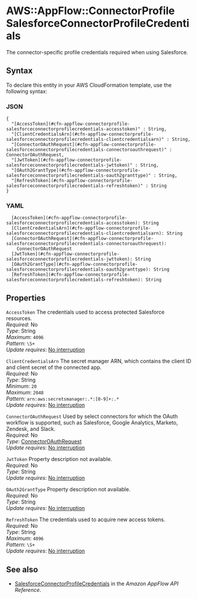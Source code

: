 # AWS::AppFlow::ConnectorProfile SalesforceConnectorProfileCredentials<a name="aws-properties-appflow-connectorprofile-salesforceconnectorprofilecredentials"></a>

 The connector\-specific profile credentials required when using Salesforce\. 

## Syntax<a name="aws-properties-appflow-connectorprofile-salesforceconnectorprofilecredentials-syntax"></a>

To declare this entity in your AWS CloudFormation template, use the following syntax:

### JSON<a name="aws-properties-appflow-connectorprofile-salesforceconnectorprofilecredentials-syntax.json"></a>

```
{
  "[AccessToken](#cfn-appflow-connectorprofile-salesforceconnectorprofilecredentials-accesstoken)" : String,
  "[ClientCredentialsArn](#cfn-appflow-connectorprofile-salesforceconnectorprofilecredentials-clientcredentialsarn)" : String,
  "[ConnectorOAuthRequest](#cfn-appflow-connectorprofile-salesforceconnectorprofilecredentials-connectoroauthrequest)" : ConnectorOAuthRequest,
  "[JwtToken](#cfn-appflow-connectorprofile-salesforceconnectorprofilecredentials-jwttoken)" : String,
  "[OAuth2GrantType](#cfn-appflow-connectorprofile-salesforceconnectorprofilecredentials-oauth2granttype)" : String,
  "[RefreshToken](#cfn-appflow-connectorprofile-salesforceconnectorprofilecredentials-refreshtoken)" : String
}
```

### YAML<a name="aws-properties-appflow-connectorprofile-salesforceconnectorprofilecredentials-syntax.yaml"></a>

```
  [AccessToken](#cfn-appflow-connectorprofile-salesforceconnectorprofilecredentials-accesstoken): String
  [ClientCredentialsArn](#cfn-appflow-connectorprofile-salesforceconnectorprofilecredentials-clientcredentialsarn): String
  [ConnectorOAuthRequest](#cfn-appflow-connectorprofile-salesforceconnectorprofilecredentials-connectoroauthrequest): 
    ConnectorOAuthRequest
  [JwtToken](#cfn-appflow-connectorprofile-salesforceconnectorprofilecredentials-jwttoken): String
  [OAuth2GrantType](#cfn-appflow-connectorprofile-salesforceconnectorprofilecredentials-oauth2granttype): String
  [RefreshToken](#cfn-appflow-connectorprofile-salesforceconnectorprofilecredentials-refreshtoken): String
```

## Properties<a name="aws-properties-appflow-connectorprofile-salesforceconnectorprofilecredentials-properties"></a>

`AccessToken`  <a name="cfn-appflow-connectorprofile-salesforceconnectorprofilecredentials-accesstoken"></a>
 The credentials used to access protected Salesforce resources\.   
*Required*: No  
*Type*: String  
*Maximum*: `4096`  
*Pattern*: `\S+`  
*Update requires*: [No interruption](https://docs.aws.amazon.com/AWSCloudFormation/latest/UserGuide/using-cfn-updating-stacks-update-behaviors.html#update-no-interrupt)

`ClientCredentialsArn`  <a name="cfn-appflow-connectorprofile-salesforceconnectorprofilecredentials-clientcredentialsarn"></a>
 The secret manager ARN, which contains the client ID and client secret of the connected app\.   
*Required*: No  
*Type*: String  
*Minimum*: `20`  
*Maximum*: `2048`  
*Pattern*: `arn:aws:secretsmanager:.*:[0-9]+:.*`  
*Update requires*: [No interruption](https://docs.aws.amazon.com/AWSCloudFormation/latest/UserGuide/using-cfn-updating-stacks-update-behaviors.html#update-no-interrupt)

`ConnectorOAuthRequest`  <a name="cfn-appflow-connectorprofile-salesforceconnectorprofilecredentials-connectoroauthrequest"></a>
 Used by select connectors for which the OAuth workflow is supported, such as Salesforce, Google Analytics, Marketo, Zendesk, and Slack\.   
*Required*: No  
*Type*: [ConnectorOAuthRequest](aws-properties-appflow-connectorprofile-connectoroauthrequest.md)  
*Update requires*: [No interruption](https://docs.aws.amazon.com/AWSCloudFormation/latest/UserGuide/using-cfn-updating-stacks-update-behaviors.html#update-no-interrupt)

`JwtToken`  <a name="cfn-appflow-connectorprofile-salesforceconnectorprofilecredentials-jwttoken"></a>
Property description not available\.  
*Required*: No  
*Type*: String  
*Update requires*: [No interruption](https://docs.aws.amazon.com/AWSCloudFormation/latest/UserGuide/using-cfn-updating-stacks-update-behaviors.html#update-no-interrupt)

`OAuth2GrantType`  <a name="cfn-appflow-connectorprofile-salesforceconnectorprofilecredentials-oauth2granttype"></a>
Property description not available\.  
*Required*: No  
*Type*: String  
*Update requires*: [No interruption](https://docs.aws.amazon.com/AWSCloudFormation/latest/UserGuide/using-cfn-updating-stacks-update-behaviors.html#update-no-interrupt)

`RefreshToken`  <a name="cfn-appflow-connectorprofile-salesforceconnectorprofilecredentials-refreshtoken"></a>
 The credentials used to acquire new access tokens\.   
*Required*: No  
*Type*: String  
*Maximum*: `4096`  
*Pattern*: `\S+`  
*Update requires*: [No interruption](https://docs.aws.amazon.com/AWSCloudFormation/latest/UserGuide/using-cfn-updating-stacks-update-behaviors.html#update-no-interrupt)

## See also<a name="aws-properties-appflow-connectorprofile-salesforceconnectorprofilecredentials--seealso"></a>
+ [SalesforceConnectorProfileCredentials](https://docs.aws.amazon.com/appflow/1.0/APIReference/API_SalesforceConnectorProfileCredentials.html) in the *Amazon AppFlow API Reference*\.

